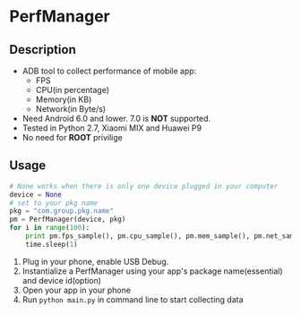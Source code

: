 # PerfManager
## Description
* ADB tool to collect performance of mobile app:
  * FPS
  * CPU(in percentage)
  * Memory(in KB)
  * Network(in Byte/s)
* Need Android 6.0 and lower. 7.0 is __NOT__ supported.
* Tested in Python 2.7, Xiaomi MIX and Huawei P9
* No need for __ROOT__ privilige
## Usage
```python
# None works when there is only one device plugged in your computer
device = None
# set to your pkg name
pkg = "com.group.pkg.name"
pm = PerfManager(device, pkg)
for i in range(100):
    print pm.fps_sample(), pm.cpu_sample(), pm.mem_sample(), pm.net_sample()
    time.sleep(1)
```
1. Plug in your phone, enable USB Debug.
2. Instantialize a PerfManager using your app's package name(essential) and device id(option)
3. Open your app in your phone
4. Run ```python main.py``` in command line to start collecting data
